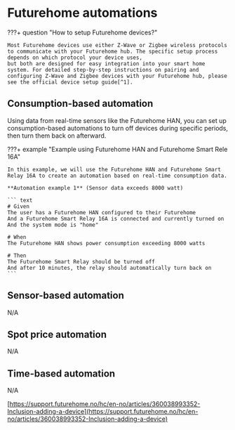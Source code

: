 # Futurehome automations

???+ question "How to setup Futurehome devices?"

    Most Futurehome devices use either Z-Wave or Zigbee wireless protocols to communicate with your Futurehome hub. The specific setup process depends on which protocol your device uses, 
    but both are designed for easy integration into your smart home system. For detailed step-by-step instructions on pairing and configuring Z-Wave and Zigbee devices with your Futurehome hub, please see the official device setup guide[^1].

## Consumption-based automation
Using data from real-time sensors like the Futurehome HAN, you can set up consumption-based automations to turn off devices during specific periods, then turn them back on afterward.

???+ example "Example using Futurehome HAN and Futurehome Smart Rele 16A"

    In this example, we will use the Futurehome HAN and Futurehome Smart Relay 16A to create an automation based on real-time consumption data.

    **Automation example 1** (Sensor data exceeds 8000 watt)
    
    ``` text
    # Given
    The user has a Futurehome HAN configured to their Futurehome
    And a Futurehome Smart Relay 16A is connected and currently turned on
    And the system mode is "home"
    
    # When
    The Futurehome HAN shows power consumption exceeding 8000 watts
    
    # Then
    The Futurehome Smart Relay should be turned off
    And after 10 minutes, the relay should automatically turn back on
    ```

## Sensor-based automation
N/A

## Spot price automation
N/A

## Time-based automation
N/A

[^1]:
[https://support.futurehome.no/hc/en-no/articles/360038993352-Inclusion-adding-a-device](https://support.futurehome.no/hc/en-no/articles/360038993352-Inclusion-adding-a-device)
